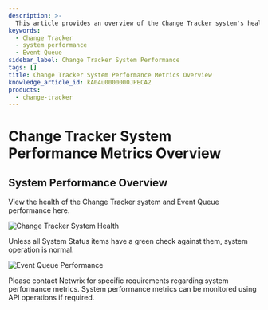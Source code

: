 ```yaml
---
description: >-
  This article provides an overview of the Change Tracker system's health and Event Queue performance metrics, along with guidance on monitoring system performance.
keywords:
  - Change Tracker
  - system performance
  - Event Queue
sidebar_label: Change Tracker System Performance
tags: []
title: Change Tracker System Performance Metrics Overview
knowledge_article_id: kA04u0000000JPECA2
products:
  - change-tracker
---
```


# Change Tracker System Performance Metrics Overview

## System Performance Overview

View the health of the Change Tracker system and Event Queue performance here.

![Change Tracker System Health](https://nwxcorp--c.na147.content.force.com/sfc/dist/version/download/?oid=00D7000000091pB&ids=0684u00000LdJlv&d=%2Fa%2F4u000000LzdJ%2Fqn9qcN2c7oDD.1hwRa1k7s9y4itQrFZ4l5kw1FY4.FY&asPdf=false)

Unless all System Status items have a green check against them, system operation is normal.

![Event Queue Performance](https://nwxcorp--c.na147.content.force.com/sfc/dist/version/download/?oid=00D7000000091pB&ids=0684u00000LdJtv&d=%2Fa%2F4u000000LzdO%2Fn_61GFd09GXWDA7.7xIsZly9N4Rw5unIGe7n0R4JO70&asPdf=false)

Please contact Netwrix for specific requirements regarding system performance metrics. System performance metrics can be monitored using API operations if required.